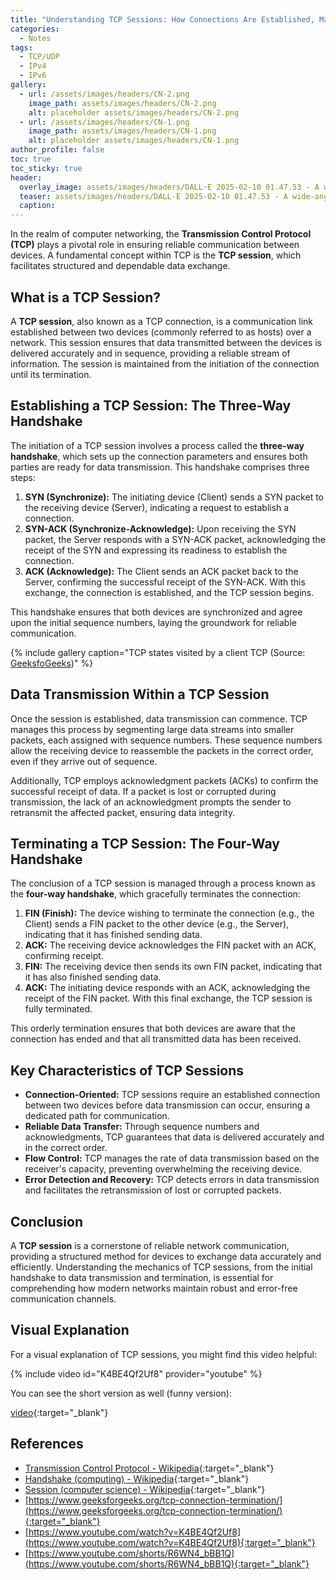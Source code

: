```yaml
---
title: "Understanding TCP Sessions: How Connections Are Established, Maintained, and Terminated"
categories:
  - Notes
tags:
  - TCP/UDP
  - IPv4
  - IPv6
gallery:
  - url: /assets/images/headers/CN-2.png
    image_path: assets/images/headers/CN-2.png
    alt: placeholder assets/images/headers/CN-2.png
  - url: /assets/images/headers/CN-1.png
    image_path: assets/images/headers/CN-1.png
    alt: placeholder assets/images/headers/CN-1.png
author_profile: false
toc: true
toc_sticky: true
header:
  overlay_image: assets/images/headers/DALL·E 2025-02-10 01.47.53 - A wide-angle realistic illustration of two hands shaking in a professional handshake. The handshake symbolizes agreement, connection, and trust. The b.webp
  teaser: assets/images/headers/DALL·E 2025-02-10 01.47.53 - A wide-angle realistic illustration of two hands shaking in a professional handshake. The handshake symbolizes agreement, connection, and trust. The b.webp
  caption: 
---
```


In the realm of computer networking, the **Transmission Control Protocol (TCP)** plays a pivotal role in ensuring reliable communication between devices. A fundamental concept within TCP is the **TCP session**, which facilitates structured and dependable data exchange.


## What is a TCP Session?


A **TCP session**, also known as a TCP connection, is a communication link established between two devices (commonly referred to as hosts) over a network. This session ensures that data transmitted between the devices is delivered accurately and in sequence, providing a reliable stream of information. The session is maintained from the initiation of the connection until its termination.


## Establishing a TCP Session: The Three-Way Handshake


The initiation of a TCP session involves a process called the **three-way handshake**, which sets up the connection parameters and ensures both parties are ready for data transmission. This handshake comprises three steps:

1. **SYN (Synchronize):** The initiating device (Client) sends a SYN packet to the receiving device (Server), indicating a request to establish a connection.
2. **SYN-ACK (Synchronize-Acknowledge):** Upon receiving the SYN packet, the Server responds with a SYN-ACK packet, acknowledging the receipt of the SYN and expressing its readiness to establish the connection.
3. **ACK (Acknowledge):** The Client sends an ACK packet back to the Server, confirming the successful receipt of the SYN-ACK. With this exchange, the connection is established, and the TCP session begins.

This handshake ensures that both devices are synchronized and agree upon the initial sequence numbers, laying the groundwork for reliable communication.


{% include gallery caption="TCP states visited by a client TCP (Source: [GeeksfoGeeks]([https://www.geeksforgeeks.org/tcp-connection-termination/](https://www.geeksforgeeks.org/tcp-connection-termination/){:target="_blank"}))" %}


## Data Transmission Within a TCP Session


Once the session is established, data transmission can commence. TCP manages this process by segmenting large data streams into smaller packets, each assigned with sequence numbers. These sequence numbers allow the receiving device to reassemble the packets in the correct order, even if they arrive out of sequence.


Additionally, TCP employs acknowledgment packets (ACKs) to confirm the successful receipt of data. If a packet is lost or corrupted during transmission, the lack of an acknowledgment prompts the sender to retransmit the affected packet, ensuring data integrity.


## Terminating a TCP Session: The Four-Way Handshake


The conclusion of a TCP session is managed through a process known as the **four-way handshake**, which gracefully terminates the connection:

1. **FIN (Finish):** The device wishing to terminate the connection (e.g., the Client) sends a FIN packet to the other device (e.g., the Server), indicating that it has finished sending data.
2. **ACK:** The receiving device acknowledges the FIN packet with an ACK, confirming receipt.
3. **FIN:** The receiving device then sends its own FIN packet, indicating that it has also finished sending data.
4. **ACK:** The initiating device responds with an ACK, acknowledging the receipt of the FIN packet. With this final exchange, the TCP session is fully terminated.

This orderly termination ensures that both devices are aware that the connection has ended and that all transmitted data has been received.


## Key Characteristics of TCP Sessions

- **Connection-Oriented:** TCP sessions require an established connection between two devices before data transmission can occur, ensuring a dedicated path for communication.
- **Reliable Data Transfer:** Through sequence numbers and acknowledgments, TCP guarantees that data is delivered accurately and in the correct order.
- **Flow Control:** TCP manages the rate of data transmission based on the receiver's capacity, preventing overwhelming the receiving device.
- **Error Detection and Recovery:** TCP detects errors in data transmission and facilitates the retransmission of lost or corrupted packets.

## Conclusion


A **TCP session** is a cornerstone of reliable network communication, providing a structured method for devices to exchange data accurately and efficiently. Understanding the mechanics of TCP sessions, from the initial handshake to data transmission and termination, is essential for comprehending how modern networks maintain robust and error-free communication channels.


## Visual Explanation


For a visual explanation of TCP sessions, you might find this video helpful:


{% include video id="K4BE4Qf2Uf8" provider="youtube" %}


You can see the short version as well (funny version):


[video](https://www.youtube.com/shorts/R6WN4_bBB1Q){:target="_blank"}


## References

- [Transmission Control Protocol - Wikipedia](https://en.wikipedia.org/wiki/Transmission_Control_Protocol){:target="_blank"}
- [Handshake (computing) - Wikipedia](https://en.wikipedia.org/wiki/Handshake_%28computing%29){:target="_blank"}
- [Session (computer science) - Wikipedia](https://en.wikipedia.org/wiki/Session_%28computer_science%29){:target="_blank"}
- [https://www.geeksforgeeks.org/tcp-connection-termination/](https://www.geeksforgeeks.org/tcp-connection-termination/){:target="_blank"}
- [https://www.youtube.com/watch?v=K4BE4Qf2Uf8](https://www.youtube.com/watch?v=K4BE4Qf2Uf8){:target="_blank"}
- [https://www.youtube.com/shorts/R6WN4_bBB1Q](https://www.youtube.com/shorts/R6WN4_bBB1Q){:target="_blank"}
